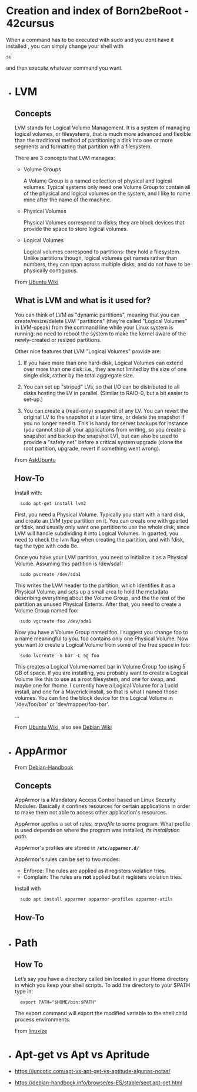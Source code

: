 # Creation and index of Born2beRoot - 42cursus

When a command has to be executed with sudo and you dont have it installed , you can simply change your shell with

	su

and then execute whatever command you want.


* # LVM

	## Concepts

   LVM stands for Logical Volume Management. It is a system of managing logical volumes, or filesystems, that is much more advanced and flexible than the traditional method of partitioning a disk into one or more segments and formatting that partition with a filesystem. 

   There are 3 concepts that LVM manages:

    - Volume Groups
		
	    A Volume Group is a named collection of physical and logical volumes. Typical systems only need one Volume Group to contain all of the physical and logical volumes on the system, and I like to name mine after the name of the machine. 

    - Physical Volumes

		Physical Volumes correspond to disks; they are block devices that provide the space to store logical volumes. 

	- Logical Volumes

		Logical volumes correspond to partitions: they hold a filesystem. Unlike partitions though, logical volumes get names rather than numbers, they can span across multiple disks, and do not have to be physically contiguous. 

	From [Ubuntu Wiki](https://wiki.ubuntu.com/Lvm)

	## What is LVM and what is it used for?

	You can think of LVM as "dynamic partitions", meaning that you can create/resize/delete LVM "partitions" (they're called "Logical Volumes" in LVM-speak) from the command line while your Linux system is running: no need to reboot the system to make the kernel aware of the newly-created or resized partitions.

	Other nice features that LVM "Logical Volumes" provide are:

    1. If you have more than one hard-disk, Logical Volumes can extend over more than one disk: i.e., they are not limited by the size of one single disk, rather by the total aggregate size.

    2. You can set up "striped" LVs, so that I/O can be distributed to all disks hosting the LV in parallel. (Similar to RAID-0, but a bit easier to set-up.)

    3. You can create a (read-only) snapshot of any LV. You can revert the original LV to the snapshot at a later time, or delete the snapshot if you no longer need it. This is handy for server backups for instance (you cannot stop all your applications from writing, so you create a snapshot and backup the snapshot LV), but can also be used to provide a "safety net" before a critical system upgrade (clone the root partition, upgrade, revert if something went wrong).

	From [AskUbuntu](https://askubuntu.com/questions/3596/what-is-lvm-and-what-is-it-used-for)

	## How-To

	Install with:
		
		sudo apt-get install lvm2

	First, you need a Physical Volume. Typically you start with a hard disk, and create an LVM type partition on it. You can create one with gparted or fdisk, and usually only want one partition to use the whole disk, since LVM will handle subdividing it into Logical Volumes. In gparted, you need to check the lvm flag when creating the partition, and with fdisk, tag the type with code 8e.

	Once you have your LVM partition, you need to initialize it as a Physical Volume. Assuming this partition is /dev/sda1:

		sudo pvcreate /dev/sda1
	
	This writes the LVM header to the partition, which identifies it as a Physical Volume, and sets up a small area to hold the metadata describing everything about the Volume Group, and the the rest of the partition as unused Physical Extents. After that, you need to create a Volume Group named foo:

		sudo vgcreate foo /dev/sda1

	Now you have a Volume Group named foo. I suggest you change foo to a name meaningful to you. foo contains only one Physical Volume. Now you want to create a Logical Volume from some of the free space in foo:

		sudo lvcreate -n bar -L 5g foo  

	This creates a Logical Volume named bar in Volume Group foo using 5 GB of space. If you are installing, you probably want to create a Logical Volume like this to use as a root filesystem, and one for swap, and maybe one for /home. I currently have a Logical Volume for a Lucid install, and one for a Maverick install, so that is what I named those volumes. You can find the block device for this Logical Volume in '/dev/foo/bar' or 'dev/mapper/foo-bar'. 

	...

	From [Ubuntu Wiki,](https://wiki.ubuntu.com/Lvm) also see [Debian Wiki](https://wiki.debian.org/LVM)

* # AppArmor
  	
	From [Debian-Handbook](https://debian-handbook.info/browse/en-US/stable/sect.apparmor.html)
	
	## Concepts

	AppArmor is a Mandatory Access Control based un Linux Security Modules. Basically it confines resources for certain applications in order to make them not able to access other application's resources.

	AppArmor applies a set of rules, _a profile_ to some program. What profile is used depends on where the program was installed, _its installation path_.

	AppArmor's profiles are stored in **`/etc/apparmor.d/`**

	AppArmor's rules can be set to two modes:
  
	- Enforce: The rules are applied as it registers violation tries.
	- Complain: The rules are **not** applied but it registers violation tries. 

	Install with

		sudo apt install apparmor apparmor-profiles apparmor-utils
	
	## How-To

* # Path

	## How To
	Let’s say you have a directory called bin located in your Home directory in which you keep your shell scripts. To add the directory to your $PATH type in:

		export PATH="$HOME/bin:$PATH"

	The export command will export the modified variable to the shell child process environments.
	
	From [linuxize](https://linuxize.com/post/how-to-add-directory-to-path-in-linux/)

* # Apt-get vs Apt vs Apritude
* https://juncotic.com/apt-vs-apt-get-vs-aptitude-algunas-notas/
* https://debian-handbook.info/browse/es-ES/stable/sect.apt-get.html